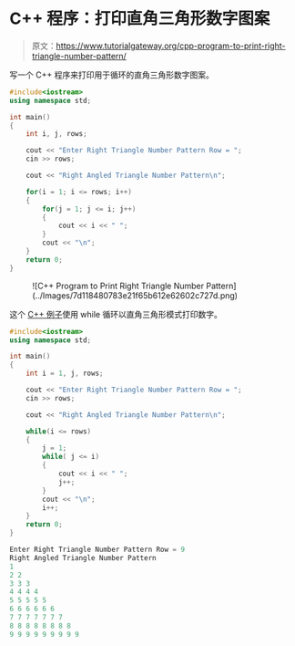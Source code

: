 # C++ 程序：打印直角三角形数字图案

> 原文：<https://www.tutorialgateway.org/cpp-program-to-print-right-triangle-number-pattern/>

写一个 C++ 程序来打印用于循环的直角三角形数字图案。

```cpp
#include<iostream>
using namespace std;

int main()
{
	int i, j, rows;

    cout << "Enter Right Triangle Number Pattern Row = ";
    cin >> rows;

    cout << "Right Angled Triangle Number Pattern\n"; 

    for(i = 1; i <= rows; i++)
    {
    	for(j = 1; j <= i; j++)
		{
            cout << i << " ";
        }
        cout << "\n";
    }		
 	return 0;
}
```

<figure class="wp-block-image size-large">![C++ Program to Print Right Triangle Number Pattern](../Images/7d118480783e21f65b612e62602c727d.png)</figure>

这个 [C++ 例子](https://www.tutorialgateway.org/cpp-programs/)使用 while 循环以直角三角形模式打印数字。

```cpp
#include<iostream>
using namespace std;

int main()
{
	int i = 1, j, rows;

    cout << "Enter Right Triangle Number Pattern Row = ";
    cin >> rows;

    cout << "Right Angled Triangle Number Pattern\n"; 

    while(i <= rows)
    {
        j = 1;
    	while( j <= i)
		{
            cout << i << " ";
            j++;
        }
        cout << "\n";
        i++;
    }		
 	return 0;
}
```

```cpp
Enter Right Triangle Number Pattern Row = 9
Right Angled Triangle Number Pattern
1 
2 2 
3 3 3 
4 4 4 4 
5 5 5 5 5 
6 6 6 6 6 6 
7 7 7 7 7 7 7 
8 8 8 8 8 8 8 8 
9 9 9 9 9 9 9 9 9 
```
